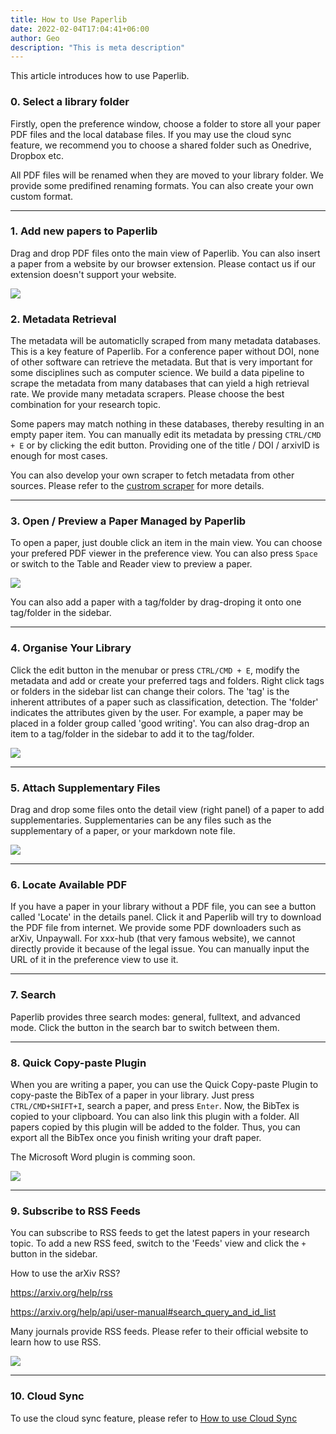 ```yaml
---
title: How to Use Paperlib
date: 2022-02-04T17:04:41+06:00
author: Geo
description: "This is meta description"
---
```


This article introduces how to use Paperlib.

### 0. Select a library folder

Firstly, open the preference window, choose a folder to store all your paper PDF files and the local database files. If you may use the cloud sync feature, we recommend you to choose a shared folder such as Onedrive, Dropbox etc.

All PDF files will be renamed when they are moved to your library folder. We provide some predifined renaming formats. You can also create your own custom format.

-----

### 1. Add new papers to Paperlib

Drag and drop PDF files onto the main view of Paperlib. You can also insert a paper from a website by our browser extension. Please contact us if our extension doesn't support your website.

![](/images/blog/intro/add.png)

### 2. Metadata Retrieval

The metadata will be automaticlly scraped from many metadata databases. This is a key feature of Paperlib. For a conference paper without DOI, none of other software can retrieve the metadata. But that is very important for some disciplines such as computer science. We build a data pipeline to scrape the metadata from many databases that can yield a high retrieval rate. We provide many metadata scrapers. Please choose the best combination for your research topic.

Some papers may match nothing in these databases, thereby resulting in an empty paper item. You can manually edit its metadata by pressing `CTRL/CMD + E` or by clicking the edit button. Providing one of the title / DOI / arxivID is enough for most cases.

You can also develop your own scraper to fetch metadata from other sources. Please refer to the [custrom scraper](https://github.com/GeoffreyChen777/paperlib/wiki) for more details.

-----

### 3. Open / Preview a Paper Managed by Paperlib

To open a paper, just double click an item in the main view. You can choose your prefered PDF viewer in the preference view. You can also press `Space` or switch to the Table and Reader view to preview a paper.

![](/images/blog/intro/preview.png)


You can also add a paper with a tag/folder by drag-droping it onto one tag/folder in the sidebar.


-----

### 4. Organise Your Library

Click the edit button in the menubar or press `CTRL/CMD + E`, modify the metadata and add or create your preferred tags and folders. Right click tags or folders in the sidebar list can change their colors. The 'tag' is the inherent attributes of a paper such as classification, detection. The 'folder' indicates the attributes given by the user. For example, a paper may be placed in a folder group called 'good writing'. You can also drag-drop an item to a tag/folder in the sidebar to add it to the tag/folder.

![](/images/blog/intro/edit.png)

-----

### 5. Attach Supplementary Files

Drag and drop some files onto the detail view (right panel) of a paper to add supplementaries. Supplementaries can be any files such as the supplementary of a paper, or your markdown note file.

![](/images/blog/intro/addsup.png)


-----

### 6. Locate Available PDF

If you have a paper in your library without a PDF file, you can see a button called 'Locate' in the details panel. Click it and Paperlib will try to download the PDF file from internet. We provide some PDF downloaders such as arXiv, Unpaywall. For xxx-hub (that very famous website), we cannot directly provide it because of the legal issue. You can manually input the URL of it in the preference view to use it.

-----


### 7. Search

Paperlib provides three search modes: general, fulltext, and advanced mode. Click the button in the search bar to switch between them.

------

### 8. Quick Copy-paste Plugin

When you are writing a paper, you can use the Quick Copy-paste Plugin to copy-paste the BibTex of a paper in your library. Just press `CTRL/CMD+SHIFT+I`, search a paper, and press `Enter`. Now, the BibTex is copied to your clipboard. You can also link this plugin with a folder. All papers copied by this plugin will be added to the folder. Thus, you can export all the BibTex once you finish writing your draft paper.

The Microsoft Word plugin is comming soon.

![](/images/blog/intro/plugin.png)

-----

### 9. Subscribe to RSS Feeds

You can subscribe to RSS feeds to get the latest papers in your research topic. To add a new RSS feed, switch to the 'Feeds' view and click the `+` button in the sidebar.

How to use the arXiv RSS?

https://arxiv.org/help/rss

https://arxiv.org/help/api/user-manual#search_query_and_id_list

Many journals provide RSS feeds. Please refer to their official website to learn how to use RSS.

![](/images/blog/intro/feedadd.png)

-----

### 10. Cloud Sync

To use the cloud sync feature, please refer to [How to use Cloud Sync](/en/blog/sync/)

